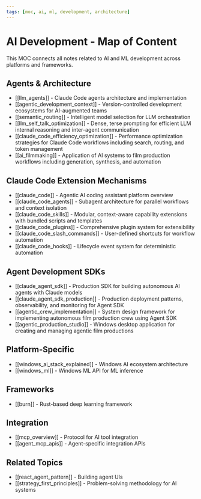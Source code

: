 ```yaml
---
tags: [moc, ai, ml, development, architecture]
---
```

# AI Development - Map of Content

This MOC connects all notes related to AI and ML development across platforms and frameworks.

## Agents & Architecture

- [[llm_agents]] - Claude Code agents architecture and implementation
- [[agentic_development_context]] - Version-controlled development ecosystems for AI-augmented teams
- [[semantic_routing]] - Intelligent model selection for LLM orchestration
- [[llm_self_talk_optimization]] - Dense, terse prompting for efficient LLM internal reasoning and inter-agent communication
- [[claude_code_efficiency_optimization]] - Performance optimization strategies for Claude Code workflows including search, routing, and token management
- [[ai_filmmaking]] - Application of AI systems to film production workflows including generation, synthesis, and automation

## Claude Code Extension Mechanisms

- [[claude_code]] - Agentic AI coding assistant platform overview
- [[claude_code_agents]] - Subagent architecture for parallel workflows and context isolation
- [[claude_code_skills]] - Modular, context-aware capability extensions with bundled scripts and templates
- [[claude_code_plugins]] - Comprehensive plugin system for extensibility
- [[claude_code_slash_commands]] - User-defined shortcuts for workflow automation
- [[claude_code_hooks]] - Lifecycle event system for deterministic automation

## Agent Development SDKs

- [[claude_agent_sdk]] - Production SDK for building autonomous AI agents with Claude models
- [[claude_agent_sdk_production]] - Production deployment patterns, observability, and monitoring for Agent SDK
- [[agentic_crew_implementation]] - System design framework for implementing autonomous film production crew using Agent SDK
- [[agentic_production_studio]] - Windows desktop application for creating and managing agentic film productions

## Platform-Specific

- [[windows_ai_stack_explained]] - Windows AI ecosystem architecture
- [[windows_ml]] - Windows ML API for ML inference

## Frameworks

- [[burn]] - Rust-based deep learning framework

## Integration

- [[mcp_overview]] - Protocol for AI tool integration
- [[agent_mcp_apis]] - Agent-specific integration APIs

## Related Topics

- [[react_agent_pattern]] - Building agent UIs
- [[strategy_first_principles]] - Problem-solving methodology for AI systems
